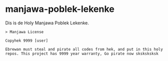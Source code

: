 # manjawa-poblek-lekenke
Dis is de Holy Manjawa Poblek Lekenke.

```
> Manjawa License

Copyhek 9999 [user]

Ebrewan must steal and pirate all codes from hek, and put in this holy repos. This project has 9999 year warranty, Go pirate now sksksksksk
```

